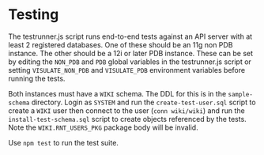 # Testing
The testrunner.js script runs end-to-end tests against an API server with at least 2 registered databases.  One of these should be an 11g non PDB instance.  The other should be a 12i or later PDB instance.  These can be set by editing the `NON_PDB` and `PDB` global variables in the testrunner.js script or setting `VISULATE_NON_PDB` and `VISULATE_PDB` environment variables before running the tests.

Both instances must have a `WIKI` schema. The DDL for this is in the `sample-schema` directory. Login as `SYSTEM` and run the `create-test-user.sql` script to create a `WIKI` user then connect to the user (`conn wiki/wiki`) and run the `install-test-schema.sql` script to create objects referenced by the tests. Note the `WIKI.RNT_USERS_PKG` package body will be invalid.

Use `npm test` to run the test suite.